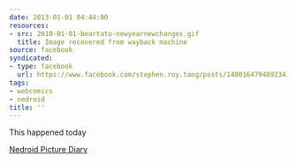 ```yaml
---
date: 2013-01-01 04:44:00
resources:
- src: 2010-01-01-beartato-newyearnewchanges.gif
  title: Image recovered from wayback machine
source: facebook
syndicated:
- type: facebook
  url: https://www.facebook.com/stephen.roy.tang/posts/140016479489234
tags:
- webcomics
- nedroid
title: ''
---
```


This happened today

[Nedroid Picture Diary](http://nedroid.com/2010/01/everything-changes/)